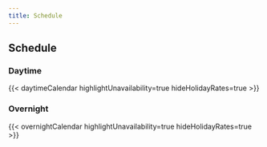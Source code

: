 ```yaml
---
title: Schedule
---
```


## Schedule

### Daytime

{{< daytimeCalendar highlightUnavailability=true hideHolidayRates=true >}}

### Overnight

{{< overnightCalendar highlightUnavailability=true hideHolidayRates=true >}}
